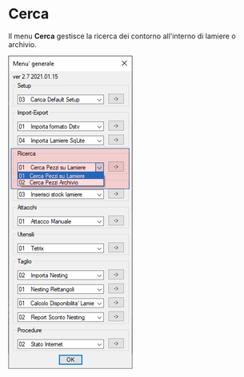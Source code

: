 # Cerca

Il menu **Cerca** gestisce la ricerca dei contorno all'interno di lamiere o archivio.

![Cerca](/public/cerca/cerca.png)
